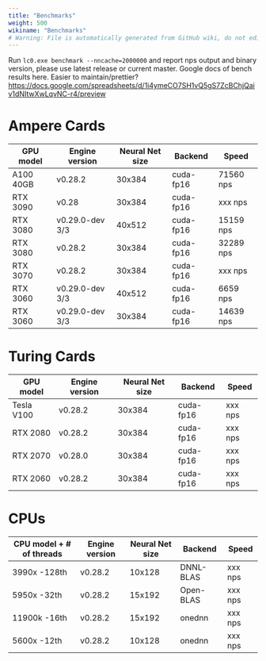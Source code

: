 ```yaml
---
title: "Benchmarks"
weight: 500
wikiname: "Benchmarks"
# Warning: File is automatically generated from GitHub wiki, do not edit by hand.
---
```

Run `lc0.exe benchmark --nncache=2000000` and report nps output and binary version, please use latest release or current master.
Google docs of bench results here. Easier to maintain/prettier? https://docs.google.com/spreadsheets/d/1i4ymeCO7SH1vQ5gS7ZcBChjQaiv1dNItwXwLqvNC-r4/preview

# Ampere Cards
| GPU model | Engine version | Neural Net size | Backend | Speed |
| ------------- | ---- | ------------- | ------------- | ------------- |
|A100 40GB | v0.28.2 | 30x384 | cuda-fp16 | 71560 nps|
|RTX 3090 | v0.28| 30x384 | cuda-fp16 | xxx nps|
|RTX 3080 | v0.29.0-dev 3/3 | 40x512 | cuda-fp16 | 15159 nps|
|RTX 3080 | v0.28.2 | 30x384 | cuda-fp16 | 32289 nps|
|RTX 3070 | v0.28.2 | 30x384 | cuda-fp16 | xxx nps|
|RTX 3060 | v0.29.0-dev 3/3 | 40x512 | cuda-fp16 | 6659 nps|
|RTX 3060 | v0.29.0-dev 3/3 | 30x384 | cuda-fp16 | 14639 nps|
# Turing Cards
| GPU model | Engine version | Neural Net size | Backend | Speed |
| ------------- | ---- | ------------- | ------------- | ------------- |
|Tesla V100 | v0.28.2 | 30x384 | cuda-fp16 | xxx nps|
|RTX 2080 | v0.28.2 | 30x384 | cuda-fp16 | xxx nps|
|RTX 2070 | v0.28.0 | 30x384 | cuda-fp16 | xxx nps|
|RTX 2060 | v0.28.2 | 30x384 | cuda-fp16 | xxx nps|
# CPUs 
| CPU model + # of threads | Engine version | Neural Net size | Backend | Speed |
| ------------- | ---- | ------------- | ------------- | ------------- |
|3990x -128th | v0.28.2 | 10x128 | DNNL-BLAS | xxx nps|
|5950x -32th | v0.28.2 | 15x192 | Open-BLAS | xxx nps|
|11900k -16th | v0.28.2 | 15x192 | onednn | xxx nps|
|5600x -12th | v0.28.2 | 10x128 | onednn | xxx nps|


